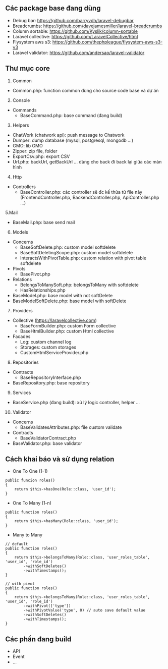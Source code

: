 ## Các package base đang dùng
- Debug bar: https://github.com/barryvdh/laravel-debugbar
- Breadcrumbs: https://github.com/davejamesmiller/laravel-breadcrumbs
- Column sortable: https://github.com/Kyslik/column-sortable
- Laravel collective: https://github.com/LaravelCollective/html
- Flysystem aws s3: https://github.com/thephpleague/flysystem-aws-s3-v3
- Laravel validator: https://github.com/andersao/laravel-validator

## Thư mục core
1. Common
- Common.php: function common dùng cho source code base và dự án

2. Console
- Commands
  + BaseCommand.php: base command (đang build)

3. Helpers
- ChatWork (chatwork api): push message to Chatwork
- Dumper: dump database (mysql, postgresql, mongodb ...)
- GMO: lib GMO
- Zipper: zip file, folder
- ExportCsv.php: export CSV
- Url.php: backUrl, getBackUrl ... dùng cho back đi back lại giữa các màn hình

4. Http
- Controllers
  + BaseController.php: các controller sẽ đc kế thừa từ file này (FrontendController.php, BackendController.php, ApiController.php ...)

5.Mail
- BaseMail.php: base send mail

6. Models
- Concerns
  + BaseSoftDelete.php: custom model softdelete
  + BaseSoftDeletingScope.php: custom model softdelete
  + InteractsWithPivotTable.php: custom relation with pivot table softdelete 
- Pivots
  + BasePivot.php
- Relations
  + BelongsToManySoft.php: belongsToMany with softdelete
  + HasRelationships.php
- BaseModel.php: base model with not softDelete
- BaseModelSoftDelete.php: base model with softDelete

7. Providers
- Collective (https://laravelcollective.com)
  + BaseFormBuilder.php: custom Form collective
  + BaseHtmlBuilder.php: custom Html collective
- Facades
  + Log: custom channel log
  + Storages: custom storages
  + CustomHtmlServiceProvider.php

8. Repositories
- Contracts
  + BaseRepositoryInterface.php
- BaseRepository.php: base repository

9. Services
- BaseService.php (đang build): xử lý logic controller, helper ...

10. Validator
- Concerns
  + BaseValidatesAttributes.php: file custom validate
- Contracts
  + BaseValidatorContract.php
- BaseValidator.php: base validator

## Cách khai báo và sử dụng relation
- One To One (1-1)
```
public funcion roles()
{
    return $this->hasOne(Role::class, 'user_id');
}
```

- One To Many (1-n)
```
public function roles()
{
    return $this->hasMany(Role::class, 'user_id');
}
```
- Many to Many
```
// default
public function roles()
{
    return $this->belongsToMany(Role::class, 'user_roles_table', 'user_id', 'role_id')
        ->withSoftDeletes()
        ->withTimestamps();
}

// with pivot
public function roles()
{
    return $this->belongsToMany(Role::class, 'user_roles_table', 'user_id', 'role_id')
        ->withPivot(['type'])
        ->withPivotValue('type', 0) // auto save default value
        ->withSoftDeletes()
        ->withTimestamps();
}

```

## Các phần đang build
- API
- Event
- ...





	
